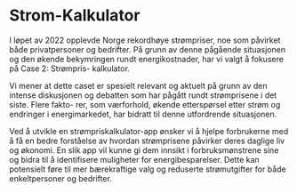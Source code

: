 # Strom-Kalkulator

I løpet av 2022 opplevde Norge rekordhøye strømpriser, noe som påvirket både
privatpersoner og bedrifter. På grunn av denne pågående situasjonen og den økende
bekymringen rundt energikostnader, har vi valgt å fokusere på Case 2: Strømpris-
kalkulator.

Vi mener at dette caset er spesielt relevant og aktuelt på grunn av den intense
diskusjonen og debatten som har pågått rundt strømprisene i det siste. Flere fakto-
rer, som værforhold, økende etterspørsel etter strøm og endringer i energimarkedet,
har bidratt til denne utfordrende situasjonen.

Ved å utvikle en strømpriskalkulator-app ønsker vi å hjelpe forbrukerne med å få
en bedre forståelse av hvordan strømprisene påvirker deres daglige liv og økonomi. En
slik app vil kunne gi dem innsikt i forbruksmønstrene sine og bidra til å identifisere
muligheter for energibesparelser. Dette kan potensielt føre til mer bærekraftige valg
og reduserte strømutgifter for både enkeltpersoner og bedrifter.
